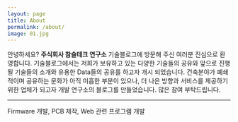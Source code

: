 ```yaml
---
layout: page
title: About
permalink: /about/
image: 01.jpg
---
```


안녕하세요?
<strong>주식회사 참슬테크 연구소</strong> 기술블로그에 방문해 주신 여러분 진심으로 환영합니다. 
기술블로그에서는 저희가 보유하고 있는 다양한 기술들의 공유와 앞으로 진행 될 기술들의 소개와 유용한 Data들의 공유를 하고자 개시 되었습니다.
건축분야가 폐쇄적이며 공유하는 문화가 아직 미흡한 부분이 있으나, 더 나은 방향과 서비스를 제공하기 위한 업체가 되고자 개발 연구소의 블로그를 만들었습니다.
많은 참여 부탁드립니다.

***

Firmware 개발, PCB 제작, Web 관련 프로그램 개발